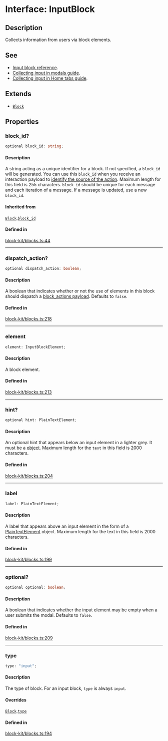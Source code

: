 # Interface: InputBlock

## Description

Collects information from users via block elements.

## See

 - [Input block reference](https://api.slack.com/reference/block-kit/blocks#input).
 - [Collecting input in modals guide](https://api.slack.com/surfaces/modals#gathering_input).
 - [Collecting input in Home tabs guide](https://api.slack.com/surfaces/app-home#gathering_input).

## Extends

- [`Block`](Block.md)

## Properties

### block\_id?

```ts
optional block_id: string;
```

#### Description

A string acting as a unique identifier for a block. If not specified, a `block_id` will be generated.
You can use this `block_id` when you receive an interaction payload to
[identify the source of the action](https://api.slack.com/interactivity/handling#payloads).
Maximum length for this field is 255 characters. `block_id` should be unique for each message and each iteration of
a message. If a message is updated, use a new `block_id`.

#### Inherited from

[`Block`](Block.md).[`block_id`](Block.md#block_id)

#### Defined in

[block-kit/blocks.ts:44](https://github.com/slackapi/node-slack-sdk/blob/c15385ef93ccdde9702f52f7d1f445999203d794/packages/types/src/block-kit/blocks.ts#L44)

***

### dispatch\_action?

```ts
optional dispatch_action: boolean;
```

#### Description

A boolean that indicates whether or not the use of elements in this block should dispatch a
[block_actions payload](https://api.slack.com/reference/interaction-payloads/block-actions). Defaults to `false`.

#### Defined in

[block-kit/blocks.ts:218](https://github.com/slackapi/node-slack-sdk/blob/c15385ef93ccdde9702f52f7d1f445999203d794/packages/types/src/block-kit/blocks.ts#L218)

***

### element

```ts
element: InputBlockElement;
```

#### Description

A block element.

#### Defined in

[block-kit/blocks.ts:213](https://github.com/slackapi/node-slack-sdk/blob/c15385ef93ccdde9702f52f7d1f445999203d794/packages/types/src/block-kit/blocks.ts#L213)

***

### hint?

```ts
optional hint: PlainTextElement;
```

#### Description

An optional hint that appears below an input element in a lighter grey. It must be a
[object](PlainTextElement.md). Maximum length for the `text` in this field is 2000 characters.

#### Defined in

[block-kit/blocks.ts:204](https://github.com/slackapi/node-slack-sdk/blob/c15385ef93ccdde9702f52f7d1f445999203d794/packages/types/src/block-kit/blocks.ts#L204)

***

### label

```ts
label: PlainTextElement;
```

#### Description

A label that appears above an input element in the form of a [PlainTextElement](PlainTextElement.md) object.
Maximum length for the text in this field is 2000 characters.

#### Defined in

[block-kit/blocks.ts:199](https://github.com/slackapi/node-slack-sdk/blob/c15385ef93ccdde9702f52f7d1f445999203d794/packages/types/src/block-kit/blocks.ts#L199)

***

### optional?

```ts
optional optional: boolean;
```

#### Description

A boolean that indicates whether the input element may be empty when a user submits the modal.
Defaults to `false`.

#### Defined in

[block-kit/blocks.ts:209](https://github.com/slackapi/node-slack-sdk/blob/c15385ef93ccdde9702f52f7d1f445999203d794/packages/types/src/block-kit/blocks.ts#L209)

***

### type

```ts
type: "input";
```

#### Description

The type of block. For an input block, `type` is always `input`.

#### Overrides

[`Block`](Block.md).[`type`](Block.md#type)

#### Defined in

[block-kit/blocks.ts:194](https://github.com/slackapi/node-slack-sdk/blob/c15385ef93ccdde9702f52f7d1f445999203d794/packages/types/src/block-kit/blocks.ts#L194)
